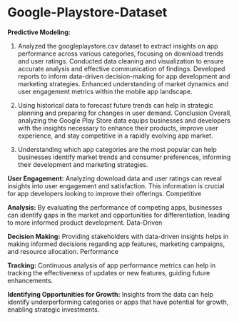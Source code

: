 # Google-Playstore-Dataset
**Predictive Modeling:**
1. Analyzed the googleplaystore.csv dataset to extract insights on app performance across various categories, focusing on download trends and user ratings. Conducted data cleaning and visualization to ensure accurate analysis and effective communication of findings. Developed reports to inform data-driven decision-making for app development and marketing strategies. Enhanced understanding of market dynamics and user engagement metrics within the mobile app landscape.

2. Using historical data to forecast future trends can help in strategic planning and preparing for changes in user demand. Conclusion Overall, analyzing the Google Play Store data equips businesses and developers with the insights necessary to enhance their products, improve user experience, and stay competitive in a rapidly evolving app market.

3. Understanding which app categories are the most popular can help businesses identify market trends and consumer preferences, informing their development and marketing strategies. 

**User Engagement:**
Analyzing download data and user ratings can reveal insights into user engagement and satisfaction. This information is crucial for app developers looking to improve their offerings. Competitive

**Analysis:**
By evaluating the performance of competing apps, businesses can identify gaps in the market and opportunities for differentiation, leading to more informed product development. Data-Driven

**Decision Making:**
Providing stakeholders with data-driven insights helps in making informed decisions regarding app features, marketing campaigns, and resource allocation. Performance 

**Tracking:**
Continuous analysis of app performance metrics can help in tracking the effectiveness of updates or new features, guiding future enhancements. 

**Identifying Opportunities for Growth:**
Insights from the data can help identify underperforming categories or apps that have potential for growth, enabling strategic investments.
